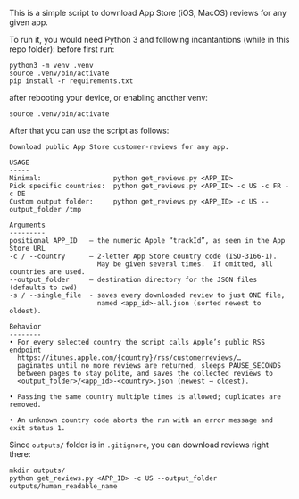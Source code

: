 This is a simple script to download App Store (iOS, MacOS) reviews for any given app.

To run it, you would need Python 3 and following incantantions (while in this repo folder):
before first run:
```
python3 -m venv .venv
source .venv/bin/activate
pip install -r requirements.txt
```

after rebooting your device, or enabling another venv:
```
source .venv/bin/activate
```

After that you can use the script as follows:
```
Download public App Store customer-reviews for any app.

USAGE
-----
Minimal:                  python get_reviews.py <APP_ID>
Pick specific countries:  python get_reviews.py <APP_ID> -c US -c FR -c DE
Custom output folder:     python get_reviews.py <APP_ID> -c US --output_folder /tmp

Arguments
---------
positional APP_ID   – the numeric Apple “trackId”, as seen in the App Store URL
-c / --country      – 2-letter App Store country code (ISO-3166-1).
                      May be given several times.  If omitted, all countries are used.
--output_folder     – destination directory for the JSON files (defaults to cwd)
-s / --single_file  - saves every downloaded review to just ONE file,
                      named <app_id>-all.json (sorted newest to oldest).

Behavior
--------
• For every selected country the script calls Apple’s public RSS endpoint
  https://itunes.apple.com/{country}/rss/customerreviews/…
  paginates until no more reviews are returned, sleeps PAUSE_SECONDS
  between pages to stay polite, and saves the collected reviews to
  <output_folder>/<app_id>-<country>.json (newest → oldest).

• Passing the same country multiple times is allowed; duplicates are removed.

• An unknown country code aborts the run with an error message and exit status 1.
```

Since `outputs/` folder is in `.gitignore`, you can download reviews right there:
```
mkdir outputs/
python get_reviews.py <APP_ID> -c US --output_folder outputs/human_readable_name
```